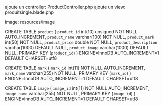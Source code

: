 ajoute un controller: ProductController.php
ajoute un view: produitsingle.blade.php

image: resources/image

CREATE TABLE `product` (
 `product_id` int(10) unsigned NOT NULL AUTO_INCREMENT,
 `product_name` varchar(100) NOT NULL,
 `product_mark` int(50) NOT NULL,
 `product_price` double NOT NULL,
 `product_description` varchar(1000) DEFAULT NULL,
 `product_image` varchar(1000) DEFAULT NULL,
 PRIMARY KEY (`product_id`)
) ENGINE=InnoDB AUTO_INCREMENT=1 DEFAULT CHARSET=utf8

CREATE TABLE `mark` (
 `mark_id` int(11) NOT NULL AUTO_INCREMENT,
 `mark_name` varchar(255) NOT NULL,
 PRIMARY KEY (`mark_id`)
) ENGINE=InnoDB AUTO_INCREMENT=1 DEFAULT CHARSET=utf8


CREATE TABLE `image` (
 `image_id` int(11) NOT NULL AUTO_INCREMENT,
 `image_name` varchar(255) NOT NULL,
 PRIMARY KEY (`image_id`)
) ENGINE=InnoDB AUTO_INCREMENT=1 DEFAULT CHARSET=utf8
